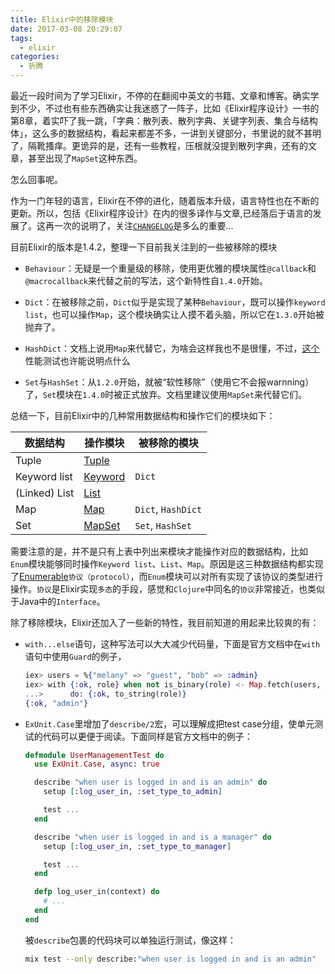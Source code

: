 ```yaml
---
title: Elixir中的移除模块
date: 2017-03-08 20:29:07
tags:
  - elixir
categories:
  - 折腾
---
```


最近一段时间为了学习Elixir，不停的在翻阅中英文的书籍、文章和博客。确实学到不少，不过也有些东西确实让我迷惑了一阵子，比如《Elixir程序设计》一书的第8章，着实吓了我一跳，「字典：散列表、散列字典、关键字列表、集合与结构体」，这么多的数据结构，看起来都差不多，一讲到关键部分，书里说的就不甚明了，隔靴搔痒。更诡异的是，还有一些教程，压根就没提到散列字典，还有的文章，甚至出现了`MapSet`这种东西。

怎么回事呢。

作为一门年轻的语言，Elixir在不停的进化，随着版本升级，语言特性也在不断的更新。所以，包括《Elixir程序设计》在内的很多译作与文章,已经落后于语言的发展了。这再一次的说明了，关注[`CHANGELOG`](https://github.com/elixir-lang/elixir/releases)是多么的重要...

目前Elixir的版本是1.4.2，整理一下目前我关注到的一些被移除的模块

* `Behaviour`：无疑是一个重量级的移除，使用更优雅的模块属性`@callback`和`@macrocallback`来代替之前的写法，这个新特性自`1.4.0`开始。

* `Dict`：在被移除之前，`Dict`似乎是实现了某种`Behaviour`，既可以操作`keyword list`，也可以操作`Map`，这个模块确实让人摸不着头脑，所以它在`1.3.0`开始被抛弃了。

* `HashDict`：文档上说用`Map`来代替它，为啥会这样我也不是很懂，不过，[这个](https://gist.github.com/BinaryMuse/bb9f2cbf692e6cfa4841)性能测试也许能说明点什么

* `Set`与`HashSet`：从`1.2.0`开始，就被“软性移除”（使用它不会报warnning）了，`Set`模块在`1.4.0`时被正式放弃。文档里建议使用`MapSet`来代替它们。

总结一下，目前Elixir中的几种常用数据结构和操作它们的模块如下：

| 数据结构      | 操作模块                                          | 被移除的模块       |
|---------------|---------------------------------------------------|--------------------|
| Tuple         | [Tuple](https://hexdocs.pm/elixir/Tuple.html)     |                    |
| Keyword list  | [Keyword](https://hexdocs.pm/elixir/Keyword.html) | `Dict`             |
| (Linked) List | [List](https://hexdocs.pm/elixir/List.html)       |                    |
| Map           | [Map](https://hexdocs.pm/elixir/Map.html)         | `Dict`, `HashDict` |
| Set           | [MapSet](https://hexdocs.pm/elixir/MapSet.html)   | `Set`, `HashSet`   |

需要注意的是，并不是只有上表中列出来模块才能操作对应的数据结构，比如`Enum`模块能够同时操作`Keyword list`、`List`、`Map`。原因是这三种数据结构都实现了[Enumerable](https://hexdocs.pm/elixir/Enumerable.html)`协议（protocol）`，而`Enum`模块可以对所有实现了该协议的类型进行操作。`协议`是Elixir实现`多态`的手段，感觉和`Clojure`中同名的`协议`非常接近，也类似于Java中的`Interface`。


除了移除模块，Elixir还加入了一些新的特性，我目前知道的用起来比较爽的有：

* `with...else`语句，这种写法可以大大减少代码量，下面是官方文档中在`with`语句中使用`Guard`的例子，
  ```elixir
  iex> users = %{"melany" => "guest", "bob" => :admin}
  iex> with {:ok, role} when not is_binary(role) <- Map.fetch(users, "bob"),
  ...>      do: {:ok, to_string(role)}
  {:ok, "admin"}
  ```

* `ExUnit.Case`里增加了`describe/2`宏，可以理解成把test case分组，使单元测试的代码可以更便于阅读。下面同样是官方文档中的例子：
  ```elixir
  defmodule UserManagementTest do
    use ExUnit.Case, async: true

    describe "when user is logged in and is an admin" do
      setup [:log_user_in, :set_type_to_admin]

      test ...
    end

    describe "when user is logged in and is a manager" do
      setup [:log_user_in, :set_type_to_manager]

      test ...
    end

    defp log_user_in(context) do
      # ...
    end
  end
  ```
  被`describe`包裹的代码块可以单独运行测试，像这样：
  ```bash
  mix test --only describe:"when user is logged in and is an admin"
  ```
